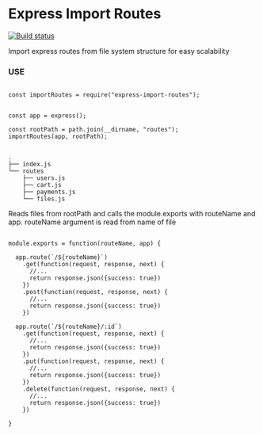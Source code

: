 # Express Import Routes

[![Build status](https://img.shields.io/travis/tylerhaun/express-express-import-routes/master.svg?style=flat-square)](https://travis-ci.org/tylerhaun/express-import-rotues)

Import express routes from file system structure for easy scalability

### USE

```

const importRoutes = require("express-import-routes");


const app = express();

const rootPath = path.join(__dirname, "routes");
importRoutes(app, rootPath);

```


```

.
├── index.js
└── routes
    ├── users.js
    ├── cart.js
    ├── payments.js
    └── files.js

```


Reads files from rootPath and calls the module.exports with routeName and app.  routeName argument is read from name of file

```

module.exports = function(routeName, app) {

  app.route(`/${routeName}`)
    .get(function(request, response, next) {
      //...
      return response.json({success: true})
    })
    .post(function(request, response, next) {
      //...
      return response.json({success: true})
    })

  app.route(`/${routeName}/:id`)
    .get(function(request, response, next) {
      //...
      return response.json({success: true})
    })
    .put(function(request, response, next) {
      //...
      return response.json({success: true})
    })
    .delete(function(request, response, next) {
      //...
      return response.json({success: true})
    })

}


```

